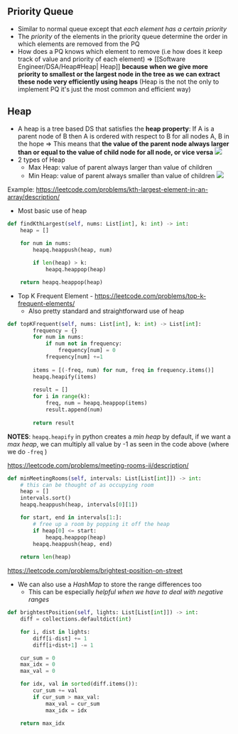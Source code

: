 ## Priority Queue
- Similar to normal queue except that *each element has a certain priority*
- The *priority* of the elements in the priority queue determine the order in which elements are removed from the PQ
- How does a PQ knows which element to remove (i.e how does it keep track of value and priority of each element) => [[Software Engineer/DSA/Heap#Heap| Heap]] **because when we give more priority to smallest or the largest node in the tree as we can extract these node very efficiently using heaps** (Heap is the not the only to implement PQ it's just the most common and efficient way)

## Heap
- A heap is a tree based DS that satisfies the **heap property**: If A is a parent node of B then A is ordered with respect to B for all nodes A, B in the hope => This means that **the value of the parent node always larger than or equal to the value of child node for all node, or vice versa**
![](https://i.imgur.com/bLRigqe.png)
- 2 types of Heap
	- Max Heap: value of parent always larger than value of children
	- Min Heap: value of parent always smaller than value of children
![](https://i.imgur.com/g7lG6ao.png)

Example:
https://leetcode.com/problems/kth-largest-element-in-an-array/description/
- Most basic use of heap
```python
def findKthLargest(self, nums: List[int], k: int) -> int:
	heap = []
	
	for num in nums:
		heapq.heappush(heap, num)

		if len(heap) > k:
			heapq.heappop(heap)

	return heapq.heappop(heap)
```

- Top K Frequent Element - https://leetcode.com/problems/top-k-frequent-elements/
	- Also pretty standard and straightforward use of heap
```python
def topKFrequent(self, nums: List[int], k: int) -> List[int]:
        frequency = {}
        for num in nums:
            if num not in frequency:
                frequency[num] = 0
            frequency[num] +=1
        
        items = [(-freq, num) for num, freq in frequency.items()]
        heapq.heapify(items)
        
        result = []
        for i in range(k):
            freq, num = heapq.heappop(items)
            result.append(num)
            
        return result
```

**NOTES**: `heapq.heapify` in python creates a *min heap* by default, if we want a *max heap*, we can multiply all value by -1 as seen in the code above (where we do `-freq` ) 

https://leetcode.com/problems/meeting-rooms-ii/description/
```python
def minMeetingRooms(self, intervals: List[List[int]]) -> int:
	# this can be thought of as occupying room
	heap = []
	intervals.sort()
	heapq.heappush(heap, intervals[0][1])

	for start, end in intervals[1:]:
		# free up a room by popping it off the heap
		if heap[0] <= start:
			heapq.heappop(heap)
		heapq.heappush(heap, end)
	
	return len(heap)
```

https://leetcode.com/problems/brightest-position-on-street
- We can also use a *HashMap* to store the range differences too
	- This can be especially *helpful when we have to deal with negative ranges*
```python
def brightestPosition(self, lights: List[List[int]]) -> int:
	diff = collections.defaultdict(int)

	for i, dist in lights:
		diff[i-dist] += 1
		diff[i+dist+1] -= 1

	cur_sum = 0
	max_idx = 0
	max_val = 0

	for idx, val in sorted(diff.items()):
		cur_sum += val
		if cur_sum > max_val:
			max_val = cur_sum
			max_idx = idx
	
	return max_idx
```